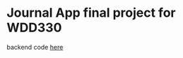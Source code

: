 # Journal App final project for WDD330

backend code [here](https://github.com/Dr0zax/journal-app-backend)
